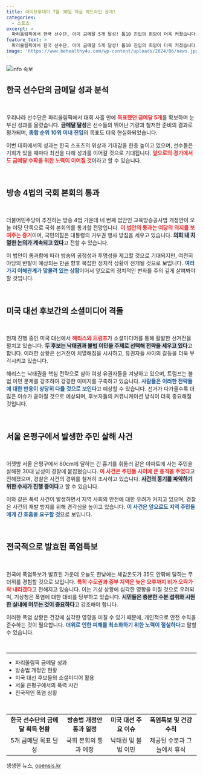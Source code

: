 ```yaml
---
title: 라이브투데이 7월 30일 핵심 헤드라인 공개!
categories:
  - 스포츠
excerpt: >
  파리올림픽에서 한국 선수단, 이미 금메달 5개 달성! 톱10 진입의 희망이 더욱 커졌습니다. 방송 4법 강행 처리와 해리스트럼프의 SNS 격돌 소식도 놓치지 마세요!
feature_text: >
  파리올림픽에서 한국 선수단, 이미 금메달 5개 달성! 톱10 진입의 희망이 더욱 커졌습니다. 방송 4법 강행 처리와 해리스트럼프의 SNS 격돌 소식도 놓치지 마세요!
image: 'https://www.behealthy4u.com/wp-content/uploads/2024/06/news.jpg'
---
```


<p><img src="https://www.behealthy4u.com/wp-content/uploads/2024/06/news.jpg" alt="info 속보" /></p>

<h2 data-ke-size="size26">한국 선수단의 금메달 성과 분석</h2>

<p data-ke-size="size16">&nbsp;</p>

<p>우리나라 선수단은 파리올림픽에서 대회 사흘 만에 <b><span style="color: #ee2323;">목표했던 금메달 5개</span></b>를 확보하며 눈부신 성과를 올렸습니다. <b><span style="background-color: #21538527;">금메달 달성</span></b>은 선수들의 뛰어난 기량과 철저한 준비의 결과로 평가되며, <b><span style="color: #1a5490;">종합 순위 10위 이내 진입</span></b>의 목표도 더욱 현실화되었습니다. </p>

<p>이번 대회에서의 성과는 한국 스포츠의 위상과 기대감을 한층 높이고 있으며, 선수들은 기회가 있을 때마다 최선을 다해 성과를 이어갈 것으로 기대됩니다. <b><span style="color: #ee2323;">앞으로의 경기에서도 금메달 수확을 위한 노력이 이어질 것</span></b>이라고 할 수 있습니다.</p>

<p data-ke-size="size16">&nbsp;</p>

<h2 data-ke-size="size26">방송 4법의 국회 본회의 통과</h2>

<p data-ke-size="size16">&nbsp;</p>

<p>더불어민주당이 추진하는 방송 4법 가운데 네 번째 법안인 교육방송공사법 개정안이 오늘 야당 단독으로 국회 본회의를 통과할 전망입니다. <b><span style="color: #ee2323;">이 법안의 통과는 여당의 의지를 보여주는 증거</span></b>이며, 국민의힘은 대통령의 거부권 행사 방침을 세우고 있습니다. <b><span style="background-color: #21538527;">의회 내 치열한 논의가 계속되고 있다</span></b>고 전할 수 있습니다.</p>

<p>이 법안이 통과함에 따라 방송의 공정성과 투명성을 제고할 것으로 기대되지만, 여전히 야당의 반발이 예상되는 만큼 향후 복잡한 정치적 상황이 전개될 것으로 보입니다. <b><span style="color: #1a5490;">여러 가지 이해관계가 맞물려 있는 상황</span></b>이어서 앞으로의 정치적인 변화를 주의 깊게 살펴봐야 할 것입니다.</p>

<p data-ke-size="size16">&nbsp;</p>

<h2 data-ke-size="size26">미국 대선 후보간의 소셜미디어 격돌</h2>

<p data-ke-size="size16">&nbsp;</p>

<p>현재 진행 중인 미국 대선에서 <b><span style="color: #ee2323;">해리스와 트럼프</span></b>가 소셜미디어를 통해 활발한 선거전을 펼치고 있습니다. <b><span style="background-color: #21538527;">두 후보는 낙태권과 불법 이민을 주제로 선택해 전략을 세우고 있다</span></b>고 합니다. 이러한 상황은 선거전이 치열해짐을 시사하고, 유권자들 사이의 갈등을 더욱 부각시키고 있습니다.</p>

<p>해리스는 낙태권을 핵심 전략으로 삼아 여성 유권자들을 겨냥하고 있으며, 트럼프는 불법 이민 문제를 강조하여 강경한 이미지를 구축하고 있습니다. <b><span style="color: #1a5490;">사람들은 이러한 전략들에 대한 반응이 상당히 다를 것으로 보인다</span></b>고 예상할 수 있습니다. 선거가 다가올수록 더 많은 이슈가 쏟아질 것으로 예상되며, 후보자들의 커뮤니케이션 방식이 더욱 중요해질 것입니다.</p>

<p data-ke-size="size16">&nbsp;</p>

<h2 data-ke-size="size26">서울 은평구에서 발생한 주민 살해 사건</h2>

<p data-ke-size="size16">&nbsp;</p>

<p>어젯밤 서울 은평구에서 80cm에 달하는 긴 흉기를 휘둘러 같은 아파트에 사는 주민을 살해한 30대 남성이 경찰에 붙잡혔습니다. <b><span style="color: #ee2323;">이 사건은 주민들 사이에 큰 충격을 주었다</span></b>고 전해졌으며, 경찰은 사건의 경위를 철저히 조사하고 있습니다. <b><span style="background-color: #21538527;">사건의 동기를 파악하기 위한 수사가 진행 중이다</span></b>고 할 수 있습니다.</p>

<p>이와 같은 폭력 사건이 발생하면서 지역 사회의 안전에 대한 우려가 커지고 있으며, 경찰은 사건의 재발 방지를 위해 경각심을 높이고 있습니다. <b><span style="color: #1a5490;">이 사건은 앞으로도 지역 주민들에게 긴 호흡을 요구할 것</span></b>으로 보입니다.</p>

<p data-ke-size="size16">&nbsp;</p>

<h2 data-ke-size="size26">전국적으로 발효된 폭염특보</h2>

<p data-ke-size="size16">&nbsp;</p>

<p>전국에 폭염특보가 발효된 가운데 오늘도 한낮에는 체감온도가 35도 안팎에 달하는 무더위를 경험할 것으로 보입니다. <b><span style="color: #ee2323;">특히 수도권과 중부 지역은 늦은 오후까지 비가 오락가락 내리겠다</span></b>고 전해지고 있습니다. 이는 기상 상황에 심각한 영향을 미칠 것으로 우려되며, 기상청은 폭염에 대한 대비를 당부하고 있습니다. <b><span style="background-color: #21538527;">시민들은 충분한 수분 섭취와 시원한 실내에 머무는 것이 중요하다</span></b>고 강조해야 합니다.</p>

<p>이러한 폭염 상황은 건강에 심각한 영향을 미칠 수 있기 때문에, 개인적으로 안전 수칙을 준수하는 것이 필요합니다. <b><span style="color: #1a5490;">더위로 인한 피해를 최소화하기 위한 노력이 절실하다</span></b>고 말할 수 있습니다. </p>

<p data-ke-size="size16">&nbsp;</p>

<hr>

<ul>
<li>파리올림픽 금메달 성과</li>
<li>방송법 개정안 현황</li>
<li>미국 대선 후보들의 소셜미디어 활용</li>
<li>서울 은평구에서의 폭력 사건</li>
<li>전국적인 폭염 상황</li>
</ul>

<p data-ke-size="size16">&nbsp;</p>

<table style="width: 100%; border-collapse: collapse;">
<tr>
<td style="text-align: center; height: 17px;"><b>한국 선수단의 금메달 획득 현황</b></td>
<td style="text-align: center; height: 17px;"><b>방송법 개정안 통과 일정</b></td>
<td style="text-align: center; height: 17px;"><b>미국 대선 주요 이슈</b></td>
<td style="text-align: center; height: 17px;"><b>폭염특보 및 건강 수칙</b></td>
</tr>
<tr>
<td style="text-align: center; height: 17px;">5개 금메달 목표 달성</td>
<td style="text-align: center; height: 17px;">국회 본회의 통과 예정</td>
<td style="text-align: center; height: 17px;">낙태권 및 불법 이민</td>
<td style="text-align: center; height: 17px;">제공된 수분과 그늘에서 휴식</td>
</tr>
</table>
생생한 뉴스, <a href="https://opensis.kr" rel="dofollow">opensis.kr</a>



